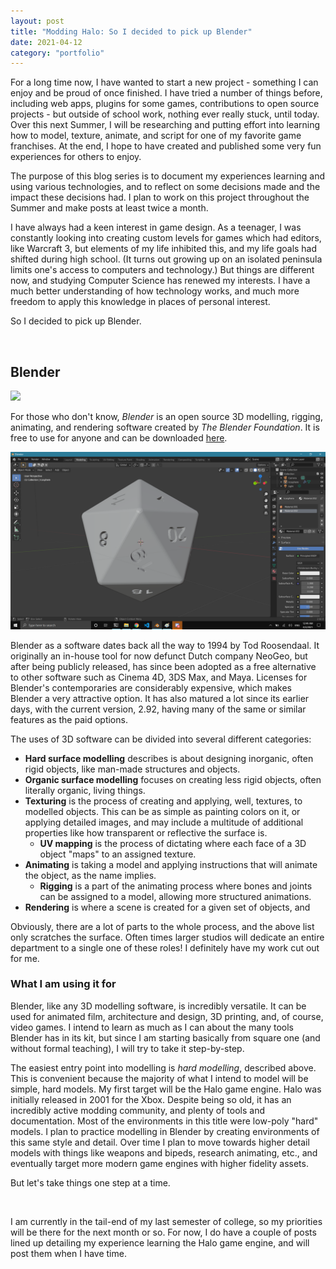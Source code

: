 ```yaml
---
layout: post
title: "Modding Halo: So I decided to pick up Blender"
date: 2021-04-12
category: "portfolio"
---
```


For a long time now, I have wanted to start a new project - something I can enjoy and be proud of once finished. I have tried a number of things before, including web apps, plugins for some games, contributions to open source projects - but outside of school work, nothing ever really stuck, until today. Over this next Summer, I will be researching and putting effort into learning how to model, texture, animate, and script for one of my favorite game franchises. At the end, I hope to have created and published some very fun experiences for others to enjoy.

The purpose of this blog series is to document my experiences learning and using various technologies, and to reflect on some decisions made and the impact these decisions had. I plan to work on this project throughout the Summer and make posts at least twice a month.

I have always had a keen interest in game design. As a teenager, I was constantly looking into creating custom levels for games which had editors, like Warcraft 3, but elements of my life inhibited this, and my life goals had shifted during high school. (It turns out growing up on an isolated peninsula limits one's access to computers and technology.) But things are different now, and studying Computer Science has renewed my interests. I have a much better understanding of how technology works, and much more freedom to apply this knowledge in places of personal interest.

So I decided to pick up Blender.

<br/>

## Blender

![](https://www.blender.org/wp-content/uploads/2015/03/blender_logo_socket-1-768x235.png)

For those who don't know, *Blender* is an open source 3D modelling, rigging, animating, and rendering software created by *The Blender Foundation*. It is free to use for anyone and can be downloaded [here](https://www.blender.org/).

![A 20-sided die I modelled for practice](https://raw.githubusercontent.com/CollinLBauer/collinlbauer.github.io/master/images/halo/blender_d20.png)

Blender as a software dates back all the way to 1994 by Tod Roosendaal. It originally an in-house tool for now defunct Dutch company NeoGeo, but after being publicly released, has since been adopted as a free alternative to other software such as Cinema 4D, 3DS Max, and Maya. Licenses for Blender's contemporaries are considerably expensive, which makes Blender a very attractive option. It has also matured a lot since its earlier days, with the current version, 2.92, having many of the same or similar features as the paid options.

The uses of 3D software can be divided into several different categories:

- **Hard surface modelling** describes is about designing inorganic, often rigid objects, like man-made structures and objects.
- **Organic surface modelling** focuses on creating less rigid objects, often literally organic, living things.
- **Texturing** is the process of creating and applying, well, textures, to modelled objects. This can be as simple as painting colors on it, or applying detailed images, and may include a multitude of additional properties like how transparent or reflective the surface is.
  - **UV mapping** is the process of dictating where each face of a 3D object "maps" to an assigned texture.
- **Animating** is taking a model and applying instructions that will animate the object, as the name implies.
  - **Rigging** is a part of the animating process where bones and joints can be assigned to a model, allowing more structured animations.
- **Rendering** is where a scene is created for a given set of objects, and 

Obviously, there are a lot of parts to the whole process, and the above list only scratches the surface. Often times larger studios will dedicate an entire department to a single one of these roles! I definitely have my work cut out for me.


### What I am using it for

Blender, like any 3D modelling software, is incredibly versatile. It can be used for animated film, architecture and design, 3D printing, and, of course, video games. I intend to learn as much as I can about the many tools Blender has in its kit, but since I am starting basically from square one (and without formal teaching), I will try to take it step-by-step.

The easiest entry point into modelling is *hard modelling*, described above. This is convenient because the majority of what I intend to model will be simple, hard models. My first target will be the Halo game engine. Halo was initially released in 2001 for the Xbox. Despite being so old, it has an incredibly active modding community, and plenty of tools and documentation. Most of the environments in this title were low-poly "hard" models. I plan to practice modelling in Blender by creating environments of this same style and detail. Over time I plan to move towards higher detail models with things like weapons and bipeds, research animating, etc., and eventually target more modern game engines with higher fidelity assets.

But let's take things one step at a time.

<br/>

I am currently in the tail-end of my last semester of college, so my priorities will be there for the next month or so. For now, I do have a couple of posts lined up detailing my experience learning the Halo game engine, and will post them when I have time.
